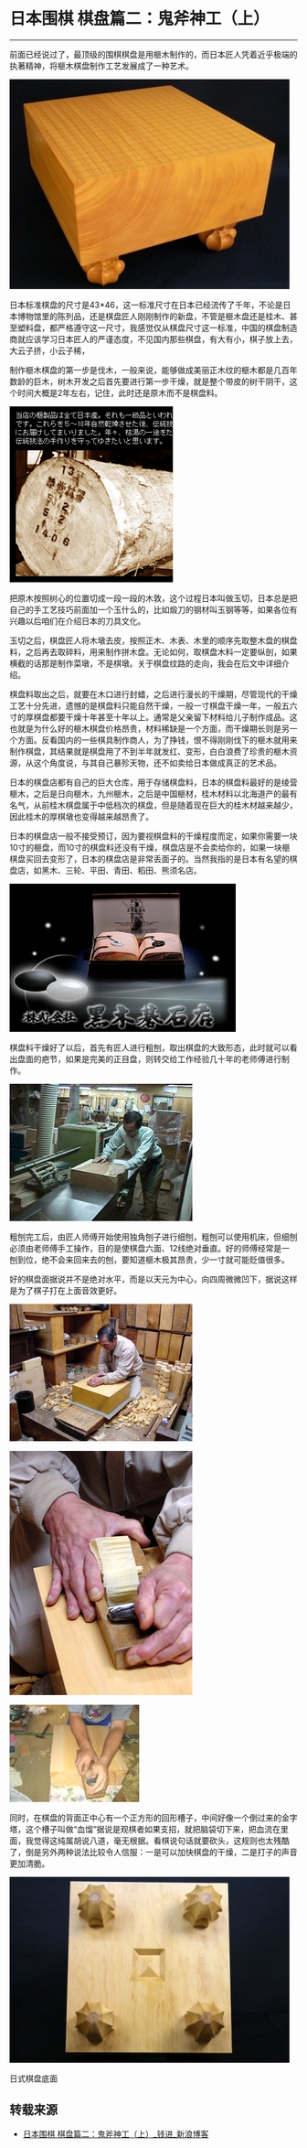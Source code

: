 
# 日本围棋   棋盘篇二：鬼斧神工（上）

----

前面已经说过了，最顶级的围棋棋盘是用榧木制作的，而日本匠人凭着近乎极端的执著精神，将榧木棋盘制作工艺发展成了一种艺术。

![日本围棋 棋盘篇二：鬼斧神工（上）](./assets/img/igo-chessboard-1-0.jpeg)

日本标准棋盘的尺寸是43*46，这一标准尺寸在日本已经流传了千年，不论是日本博物馆里的陈列品，还是棋盘匠人刚刚制作的新盘，不管是榧木盘还是桂木、甚至塑料盘，都严格遵守这一尺寸，我感觉仅从棋盘尺寸这一标准，中国的棋盘制造商就应该学习日本匠人的严谨态度，不见国内那些棋盘，有大有小，棋子放上去，大云子挤，小云子稀，

制作榧木棋盘的第一步是伐木，一般来说，能够做成美丽正木纹的榧木都是几百年数龄的巨木，树木开发之后首先要进行第一步干燥，就是整个带皮的树干阴干，这个时间大概是2年左右，记住，此时还是原木而不是棋盘料。


![日本围棋 棋盘篇二：鬼斧神工（上）](./assets/img/igo-chessboard-1-1.jpeg)

把原木按照树心的位置切成一段一段的木敦，这个过程日本叫做玉切，日本总是把自己的手工艺技巧前面加一个玉什么的，比如煅刀的钢材叫玉钢等等，如果各位有兴趣以后咱们在介绍日本的刀具文化。

玉切之后，棋盘匠人将木墩去皮，按照正木、木表、木里的顺序先取整木盘的棋盘料，之后再去取碎料，用来制作拼木盘。无论如何，取棋盘木料一定要纵剖，如果横截的话那是制作菜墩，不是棋墩。关于棋盘纹路的走向，我会在后文中详细介绍。

棋盘料取出之后，就要在木口进行封蜡，之后进行漫长的干燥期，尽管现代的干燥工艺十分先进，遗憾的是棋盘料只能自然干燥，一般一寸棋盘干燥一年，一般五六寸的厚棋盘都要干燥十年甚至十年以上。通常是父亲留下材料给儿子制作成品。这也就是为什么好的榧木棋盘价格昂贵，材料稀缺是一个方面，而干燥期长则是另一个方面。反看国内的一些棋具制作商人，为了挣钱，恨不得刚刚伐下的榧木就用来制作棋盘，其结果就是棋盘用了不到半年就发红、变形，白白浪费了珍贵的榧木资源，从这个角度说，与其自己暴殄天物，还不如卖给日本做成真正的艺术品。

日本的棋盘店都有自己的巨大仓库，用于存储棋盘料，日本的棋盘料最好的是绫营榧木，之后是日向榧木，九州榧木，之后是中国榧材，桂木材料以北海道产的最有名气，从前桂木棋盘属于中低档次的棋盘，但是随着现在巨大的桂木材越来越少，因此桂木的厚棋墩也变得越来越昂贵了。

日本的棋盘店一般不接受预订，因为要视棋盘料的干燥程度而定，如果你需要一块10寸的榧盘，而10寸的棋盘料还没有干燥，棋盘店是不会卖给你的，如果一块榧棋盘买回去变形了，日本的棋盘店是非常丢面子的。当然我指的是日本有名望的棋盘店，如黑木、三轮、平田、青田、稻田、熊须名店。

![日本围棋 棋盘篇二：鬼斧神工（上）](./assets/img/igo-chessboard-1-2.jpeg)


棋盘料干燥好了以后，首先有匠人进行粗刨，取出棋盘的大致形态，此时就可以看出盘面的疤节，如果是完美的正目盘，则转交给工作经验几十年的老师傅进行制作。


![日本围棋 棋盘篇二：鬼斧神工（上）](./assets/img/igo-chessboard-1-3.jpeg)


粗刨完工后，由匠人师傅开始使用独角刨子进行细刨，粗刨可以使用机床，但细刨必须由老师傅手工操作，目的是使棋盘六面、12线绝对垂直。好的师傅经常是一刨到位，绝不会来回来去的刨，要知道榧木极其昂贵，少一寸就可能贬值很多。

好的棋盘面据说并不是绝对水平，而是以天元为中心，向四周微微凹下，据说这样是为了棋子打在上面音效更好。

![日本围棋 棋盘篇二：鬼斧神工（上）](./assets/img/igo-chessboard-1-4.jpeg)

![日本围棋 棋盘篇二：鬼斧神工（上）](./assets/img/igo-chessboard-1-5.jpeg)

![日本围棋 棋盘篇二：鬼斧神工（上）](./assets/img/igo-chessboard-1-6.jpeg)


同时，在棋盘的背面正中心有一个正方形的回形槽子，中间好像一个倒过来的金字塔，这个槽子叫做“血馏”据说是观棋者如果支招，就把脑袋切下来，把血流在里面，我觉得这纯属胡说八道，毫无根据。看棋说句话就要砍头，这规则也太残酷了，倒是另外两种说法比较令人信服：一是可以加快棋盘的干燥，二是打子的声音更加清脆。

![日本围棋 棋盘篇二：鬼斧神工（上）](./assets/img/igo-chessboard-1-7.jpeg)

日式棋盘底面

## 转载来源

* [日本围棋 棋盘篇二：鬼斧神工（上）_钱进_新浪博客](http://blog.sina.com.cn/s/blog_4c2a39510100hd7n.html)
